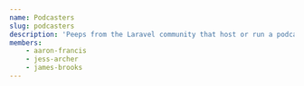 ```yaml
---
name: Podcasters
slug: podcasters
description: 'Peeps from the Laravel community that host or run a podcast.'
members:
    - aaron-francis
    - jess-archer
    - james-brooks
---
```

